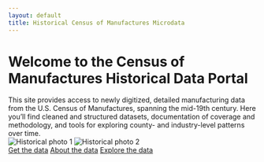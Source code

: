 ```yaml
---
layout: default 
title: Historical Census of Manufactures Microdata 
--- 
```

<h1>
  Welcome to the Census of Manufactures Historical Data Portal 
</h1>


<div class="homepage-text">
  This site provides access to newly digitized, detailed manufacturing data from the U.S. Census of Manufactures, spanning the mid-19th century.
  Here you’ll find cleaned and structured datasets, documentation of coverage and methodology, and tools for exploring county- and industry-level patterns over time. 
</div>

<div class="image-container"> 
  <img src="/CMF_data/assets/images/Belchers.jpg" alt="Historical photo 1"> 
  <img src="/CMF_data/assets/images/belchers_sheet.png" alt="Historical photo 2"> 
</div>

<div class="button-container"> 
  <a href="get-data.html">Get the data</a> 
  <a href="about.html">About the data</a> 
  <a href="explore.html">Explore the data</a> 
</div>

<style>
  body.page-index {
    background-color: #fff;  /* same as header */
    color: #222;             /* optional: text color */
}
  /* Make the main header bigger on the homepage */
body.page-index h1 {
    font-size: 3em;   /* increase size as desired */
    /*font-family: 'Bodoni Moda', serif;*/ /* optional: match your header style */
    font-family: 'Arial';
    font-weight: 400;  /* optional: lighter weight */
    margin-bottom: 1em; /* spacing below header */
}

@media (max-width: 768px) {
  body.page-index h1 {
    font-size: 2em;   /* or whatever smaller size you prefer */
  }
}
</style>
